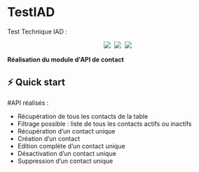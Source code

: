 # TestIAD
Test Technique IAD : 

<p align="center"><img src="https://img.shields.io/badge/PHP%207.4-purple?style=for-the-badge&logo=PHP">&nbsp;
  <img src="https://img.shields.io/badge/-Symfony%204.26-grey?style=for-the-badge&logo=Symfony">&nbsp;
<img src="https://img.shields.io/badge/MySQL-8-blue?style=for-the-badge&logo=MySQL"></p>

**Réalisation du module d'API de contact**


## ⚡️ Quick start

#API réalisés :

<ul>
  <li>Récupération de tous les contacts de la table</li>
  <li>Filtrage possible : liste de tous les contacts actifs ou inactifs</li>
  <li>Récupération d’un contact unique</li>
  <li>Création d’un contact</li>
  <li>Edition complète d’un contact unique</li>
  <li>Désactivation d’un contact unique</li>
  <li>Suppression d’un contact unique</li>
  </ul>

